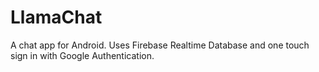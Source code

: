 # LlamaChat

A chat app for Android. Uses Firebase Realtime Database and one touch sign in with Google Authentication. 
